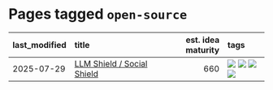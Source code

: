 # Pages tagged `open-source`

|last_modified|title|est. idea maturity|tags
|:---|:---|---:|:---|
|2025-07-29|[LLM Shield / Social Shield](../social_shield.md)|660|[![](https://img.shields.io/badge/tag-experimental-77485f)](../tags/experimental.md) [![](https://img.shields.io/badge/tag-misinformation-countermeasures-c9145c)](../tags/misinformation-countermeasures.md) [![](https://img.shields.io/badge/tag-open-source-7ffa70)](../tags/open-source.md) [![](https://img.shields.io/badge/tag-public-good-418eb4)](../tags/public-good.md)|